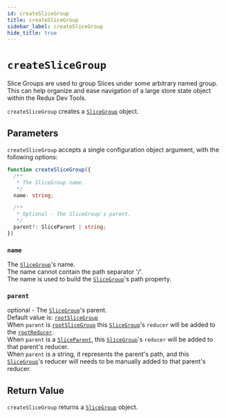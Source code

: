```yaml
---
id: createSliceGroup
title: createSliceGroup
sidebar_label: createSliceGroup
hide_title: true
---
```


# `createSliceGroup`

Slice Groups are used to group Slices under some arbitrary named group.
This can help organize and ease navigation of a large store state object
within the Redux Dev Tools.

`createSliceGroup` creates a [`SliceGroup`](/slices-for-redux/docs/api/SliceGroup) object.

## Parameters

`createSliceGroup` accepts a single configuration object argument, with the following options:

```ts
function createSliceGroup({
  /**
   * The SliceGroup name.
   */
  name: string;

  /**
   * Optional - The SliceGroup's parent.
   */
  parent?: SliceParent | string;
})
```

### `name`

The [`SliceGroup`](/slices-for-redux/docs/api/SliceGroup)'s name.  
The name cannot contain the path separator '/'.  
The name is used to build the [`SliceGroup`](/slices-for-redux/docs/api/SliceGroup)'s path property.

### `parent`

optional - The [`SliceGroup`](/slices-for-redux/docs/api/SliceGroup)'s parent.  
Default value is: [`rootSliceGroup`](/slices-for-redux/docs/api/rootSliceGroup)  
When `parent` is [`rootSliceGroup`](/slices-for-redux/docs/api/rootSliceGroup) this [`SliceGroup`](/slices-for-redux/docs/api/SliceGroup)'s `reducer` will be added to the [`rootReducer`](/slices-for-redux/docs/api/rootReducer).  
When `parent` is a [`SliceParent`](/slices-for-redux/docs/api/SliceParent), this [`SliceGroup`](/slices-for-redux/docs/api/SliceGroup)'s `reducer` will be added to that parent's reducer.  
When `parent` is a string, it represents the parent's path, and this
[`SliceGroup`](/slices-for-redux/docs/api/SliceGroup)'s reducer will needs to be manually added to that parent's reducer.

## Return Value

`createSliceGroup` returns a [`SliceGroup`](/slices-for-redux/docs/api/SliceGroup) object.
